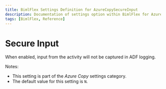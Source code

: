 ```yaml
---
title: BimlFlex Settings Definition for AzureCopySecureInput
description: Documentation of settings option within BimlFlex for AzureCopySecureInput
tags: [BimlFlex, Reference]
---
```


# Secure Input

When enabled, input from the activity will not be captured in ADF logging.

Notes:

* This setting is part of the *Azure Copy* settings category.
* The default value for this setting is `N`.
